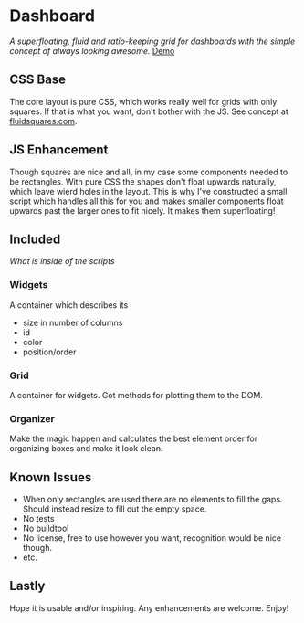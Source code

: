 #  Dashboard
*A superfloating, fluid and ratio-keeping grid for dashboards with the simple concept of always looking awesome.*
[Demo](http://niklasek.se/sqr)

## CSS Base
The core layout is pure CSS, which works really well for grids with only squares. If that is what you want, don't bother with the JS. See concept at [fluidsquares.com](http://www.fluidsquares.com/).

## JS Enhancement
Though squares are nice and all, in my case some components needed to be rectangles. With pure CSS the shapes don't float upwards naturally, which leave wierd holes in the layout. This is why I've constructed a small script which handles all this for you and makes smaller components float upwards past the larger ones to fit nicely. It makes them superfloating!

## Included
*What is inside of the scripts*

### Widgets
A container which describes its
* size in number of columns
* id
* color
* position/order

### Grid
A container for widgets. Got methods for plotting them to the DOM.

### Organizer
Make the magic happen and calculates the best element order for organizing boxes and make it look clean.

## Known Issues
* When only rectangles are used there are no elements to fill the gaps. Should instead resize to fill out the empty space.
* No tests
* No buildtool
* No license, free to use however you want, recognition would be nice though.
* etc.

## Lastly
Hope it is usable and/or inspiring. Any enhancements are welcome. Enjoy!



